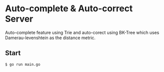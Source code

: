 # Auto-complete & Auto-correct Server

Auto-complete feature using Trie and auto-corect using BK-Tree which uses Damerau-levenshtein as the distance metric.

## Start

```bash
$ go run main.go
```
